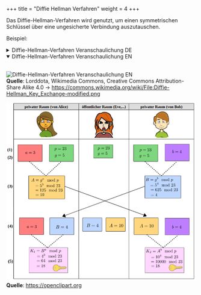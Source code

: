 +++
title = "Diffie Hellman Verfahren"
weight = 4
+++

Das Diffie-Hellman-Verfahren wird genutzt, um einen symmetrischen Schlüssel über eine ungesicherte Verbindung auszutauschen.

Beispiel:
<details>
	<summary>Diffie-Hellman-Verfahren Veranschaulichung DE</summary>
<br>

![Diffie-Hellman-Verfahren Veranschaulichung DE](https://upload.wikimedia.org/wikipedia/commons/9/9d/Diffie-Hellman_Key_Exchange_%28de%29.svg)  
**Quelle**: Wikimedia Commons, Public Domain &rarr; https://commons.wikimedia.org/wiki/File:Diffie-Hellman_Key_Exchange_(de).svg
</details>

<details open>
<summary>Diffie-Hellman-Verfahren Veranschaulichung EN</summary>
<br>

![Diffie-Hellman-Verfahren Veranschaulichung EN](https://upload.wikimedia.org/wikipedia/commons/thumb/3/35/Diffie-Hellman_Key_Exchange-modified.png/414px-Diffie-Hellman_Key_Exchange-modified.png)  
**Quelle**: Lorddota, Wikimedia Commons, Creative Commons Attribution-Share Alike 4.0 &rarr; https://commons.wikimedia.org/wiki/File:Diffie-Hellman_Key_Exchange-modified.png
</details>

![Diffie-Hellman-Verfahren mathematische Veranschaulichung](mathematisches-beispiel-diffie-hellman.png)  
**Quelle**: https://openclipart.org
